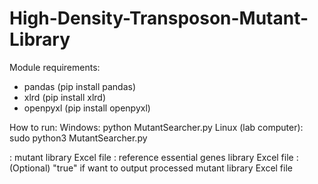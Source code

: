 # High-Density-Transposon-Mutant-Library

Module requirements:
- pandas (pip install pandas)
- xlrd (pip install xlrd)
- openpyxl (pip install openpyxl)

How to run:
Windows: python MutantSearcher.py <arg1> <arg2> <arg3>
Linux (lab computer): sudo python3 MutantSearcher.py <arg1> <arg2> <arg3>

<arg1>: mutant library Excel file
<arg2>: reference essential genes library Excel file
<arg3>: (Optional) "true" if want to output processed mutant library Excel file
